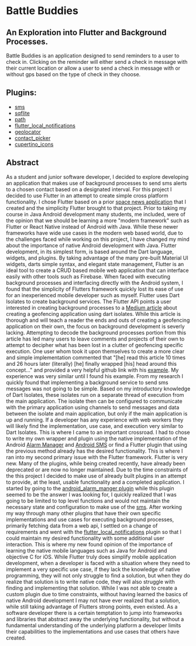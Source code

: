 # Battle Buddies

## An Exploration into Flutter and Background Processes. 
   Battle Buddies is an application designed to send reminders to a user to check in. Clicking on the reminder will either send a check in message with their current location or allow a user to send a check in message with or without gps based on the type of check in they choose. 

## Plugins: 
- [sms](https://pub.dev/packages/sms)
- [sqflite](https://pub.dev/packages/sqflite)
- [path](https://pub.dev/packages/path)
- [flutter_local_notifications](https://pub.dev/packages/flutter_local_notifications)
- [geolocator](https://pub.dev/packages/geolocator)
- [contact_picker](https://pub.dev/packages/contact_picker)
- [cupertino_icons](https://pub.dev/packages/cupertino_icons)

## Abstract
As a student and junior software developer, I decided to explore developing an application that makes use of background processes to send sms alerts to a chosen contact based on a designated interval. For this project I decided to use Flutter in an attempt to create simple cross platform functionality. I chose Flutter based on a prior [space news application](https://github.com/mwinb/scottyFlutter) that I created and the simplicity Flutter brought to that project. Prior to taking my course in Java Android development many students, me included, were of the opinion that we should be learning a more "modern framework" such as Flutter or React Native instead of Android with Java. While these newer frameworks have wide use cases in the modern web based world, due to the challenges faced while working on this project, I have changed my mind about the importance of native Android development with Java. Flutter development, in its simplest form, is based around the Dart language, widgets, and plugins. By taking advantage of the many pre-built Material UI widgets, darts simple syntax, and elegant state management, Flutter is an ideal tool to create a CRUD based mobile web application that can interface easily with other tools such as Firebase. When faced with executing background processes and interfacing directly with the Android system, I found that the simplicity of Flutters framework quickly lost its ease of use for an inexperienced mobile developer such as myself. Flutter uses Dart Isolates to create background services. The Flutter API points a user interested in creating background processes to a [Medium article](https://medium.com/flutter/executing-dart-in-the-background-with-flutter-plugins-and-geofencing-2b3e40a1a124) about creating a geofencing application using dart isolates. While this article is thorough and will teach a reader the ends and outs of creating a geofencing application on their own, the focus on background development is severly lacking. Attempting to decode the background processes portion from this article has led many users to leave comments and projects of their own to attempt to decipher what has been lost in a clutter of geofencing specific execution. One user whom took it upon themselves to create a more clear and simple implementation commented that "[he] read this article 10 times and 26 hours later (literally) [he] finally wrapped [his] head around this concept..." and provided a very helpful github link with his [example](https://github.com/charleswritescode/flutter_background_code). My experience was very similar until I found his example. From my research I quickly found that implementing a background service to send sms messages was not going to be simple. Based on my introductory knowledge of Dart Isolates, these isolates run on a separate thread of execution from the main application. The isolate then can be configured to communicate with the primary application using channels to send messages and data between the isolate and main application, but only if the main application is up and running. If a developer has any experience with web workers they will likely find the implementation, use case, and execution very similar to Dart Isolates. This is where I came to an important crossroad. I had to chose to write my own wrapper and plugin using the native implementation of the Android [Alarm Manager](https://developer.android.com/reference/android/app/AlarmManager) and [Android SMS](https://developer.android.com/reference/android/telephony/SmsManager) or find a Flutter plugin that using the previous method already has the desired functionality. This is where I ran into my second primary issue with the Flutter framework. Flutter is very new. Many of the plugins, while being created recently, have already been deprecated or are now no longer maintained. Due to the time constraints of the this project I decided to make use of already built plugins in an attempt to provide, at the least, usable functionality and a completed application. I started by going to the [android_alarm_manger plugin](https://pub.dev/packages/android_alarm_manager) while this plugin seemed to be the answer I was looking for, I quickly realized that I was going to be limited to top level functions and would not maintain the necessary state and configuration to make use of the [sms](https://pub.dev/packages/sms). After working my way through many other plugins that have their own specific implementations and use cases for executing background processes, primarily fetching data from a web api, I settled on a change of requirements and went with the [flutter_local_notifications](https://pub.dev/packages/flutter_local_notifications) plugin so that I could maintain my desired functionality with some additional user interaction. This is where my new found opinion of the importance of learning the native mobile languages such as Java for Android and objective C for iOS. While Flutter truly does simplify mobile application development, when a developer is faced with a situation where they need to implement a very specific use case, if they lack the knowledge of native programming, they will not only struggle to find a solution, but when they do realize that solution is to write native code, they will also struggle with finding and implementing that solution. While I was not able to create a custom plugin due to time constraints, without having learned the basics of native Android development I may not have ever realized that a solution, while still taking advantage of Flutters strong points, even existed. As a software developer there is a certain temptation to jump into frameworks and libraries that abstract away the underlying functionality, but without a fundamental understanding of the underlying platform a developer limits their capabilities to the implementations and use cases that others have created.  

